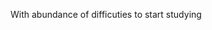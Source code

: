 With abundance of difficuties to start studying

<!---
JyoDenkon/JyoDenkon is a ✨ special ✨ repository because its `README.md` (this file) appears on your GitHub profile.
You can click the Preview link to take a look at your changes.
--->
